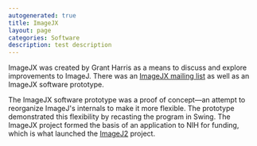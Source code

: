 ```yaml
---
autogenerated: true
title: ImageJX
layout: page
categories: Software
description: test description
---
```


ImageJX was created by Grant Harris as a means to discuss and explore improvements to ImageJ. There was an [ImageJX mailing list](http://groups.google.com/group/imagejx) as well as an ImageJX software prototype.

The ImageJX software prototype was a proof of concept—an attempt to reorganize ImageJ's internals to make it more flexible. The prototype demonstrated this flexibility by recasting the program in Swing. The ImageJX project formed the basis of an application to NIH for funding, which is what launched the [ImageJ2](/software/imagej2) project.



